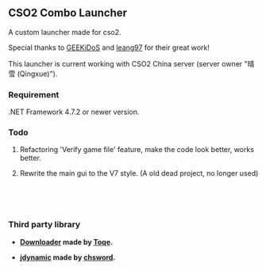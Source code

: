 ## CSO2 Combo Launcher

A custom launcher made for cso2.

Special thanks to [GEEKiDoS](https://github.com/GEEKiDoS) and [leang97](https://github.com/leang97) for their great work!

This launcher is current working with CSO2 China server (server owner "晴雪 (Qingxue)").

### Requirement
.NET Framework 4.7.2 or newer version.

### Todo
1. Refactoring 'Verify game file' feature, make the code look better, works better.

2. Rewrite the main gui to the V7 style. (A old dead project, no longer used)

⁧

⁧

### Third party library

- **[Downloader](https://github.com/Toqe/Downloader) made by [Toqe](https://github.com/Toqe).**

- **[jdynamic](https://github.com/chsword/jdynamic) made by [chsword](https://github.com/chsword).**